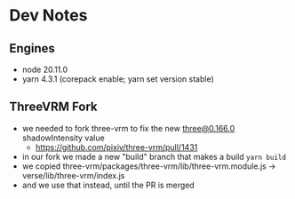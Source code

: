 # Dev Notes

## Engines

- node 20.11.0
- yarn 4.3.1 (corepack enable; yarn set version stable)

## ThreeVRM Fork

- we needed to fork three-vrm to fix the new three@0.166.0 shadowIntensity value
  - https://github.com/pixiv/three-vrm/pull/1431
- in our fork we made a new "build" branch that makes a build `yarn build`
- we copied three-vrm/packages/three-vrm/lib/three-vrm.module.js -> verse/lib/three-vrm/index.js
- and we use that instead, until the PR is merged
